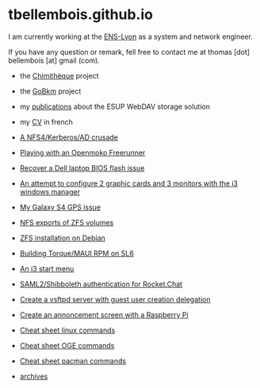 # tbellembois.github.io

I am currently working at the [ENS-Lyon](http://www.ens-lyon.fr.fr) as a system and network engineer. 

If you have any question or remark, fell free to contact me at thomas [dot] bellembois [at] gmail (com).

- the [Chimithèque](https://listes.cru.fr/wiki/chimitheque/index) project
- the [GoBkm](https://github.com/tbellembois/gobkm) project
- my [publications](https://github.com/tbellembois/tbellembois.github.io/tree/master/documents/publications) about the ESUP WebDAV storage solution
- my [CV](https://github.com/tbellembois/tbellembois.github.io/tree/master/documents/CV) in french

- [A NFS4/Kerberos/AD crusade](kerberos.md)
- [Playing with an Openmoko Freerunner](freerunner.md)
- [Recover a Dell laptop BIOS flash issue](DELL_firmware.md)
- [An attempt to configure 2 graphic cards and 3 monitors with the i3 windows manager](dual_card_linux.md)
- [My Galaxy S4 GPS issue](S4_GPS.md)
- [NFS exports of ZFS volumes](ZFS_NFS.md)
- [ZFS installation on Debian](ZFS_debian.md)
- [Building Torque/MAUI RPM on SL6](build_torque_maui_rpm.md)
- [An i3 start menu](i3_menu.md)

- [SAML2/Shibboleth authentication for Rocket.Chat](satosa.md)

- [Create a vsftpd server with guest user creation delegation](VSFTPD.md)
- [Create an annoncement screen with a Raspberry Pi](raspberry_announcement_screen.md)


- [Cheat sheet linux commands](cheat_sheet_linux_commands.md)
- [Cheat sheet OGE commands](cheat_sheet_oge_commands.md)
- [Cheat sheet pacman commands](cheat_sheet_pacman_commands.md)


- [archives](archives.md)
